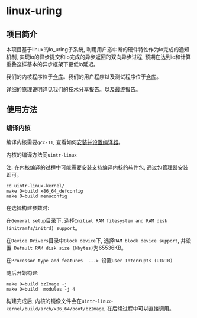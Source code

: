 # linux-uring

## 项目简介

本项目基于linux的io_uring子系统, 利用用户态中断的硬件特性作为io完成的通知机制, 实现io的异步提交和io完成的异步返回的双向异步过程, 预期在达到io和计算重叠这样基本的异步框架下更低io延迟。

我们的内核程序位于[仓库](https://github.com/OS-F-4/uintr-linux-kernel/tree/uring)。我们的用户程序以及测试程序位于[仓库](https://github.com/OS-F-4/uring)。

详细的原理说明详见我们的[技术分享报告](https://github.com/OS-F-4/usr-intr/blob/main/%E6%8A%80%E6%9C%AF%E4%BA%A4%E6%B5%81%E6%8A%A5%E5%91%8A.pptx)。以及[最终报告](https://github.com/OS-F-4/usr-intr/blob/main/%E6%9C%80%E7%BB%88%E6%8A%A5%E5%91%8A.md)。

## 使用方法

### 编译内核

编译内核需要`gcc-11`, 查看如何[安装并设置编译器](https://github.com/OS-F-4/usr-intr/blob/main/ppt/%E5%B1%95%E7%A4%BA%E6%96%87%E6%A1%A3/utils.md)。

内核的编译方法同`uintr-linux`

注: 在内核编译的过程中可能需要安装支持编译内核的软件包, 通过包管理器安装即可。

```shell
cd uintr-linux-kernel/
make O=build x86_64_defconfig
make O=build menuconfig
```

在选择构建参数时:

在`General setup`目录下, 选择`Initial RAM filesystem and RAM disk (initramfs/initrd) support`。

在`Device Drivers`目录中`Block device`下, 选择`RAM block device support`, 并设置` Default RAM disk size (kbytes)`为65536KB。

在`Processor type and features  ---> `设置`User Interrupts (UINTR) `

随后开始构建:

```shell
make O=build bzImage -j
make O=build  modules -j 4
```

构建完成后, 内核的镜像文件会在`uintr-linux-kernel/build/arch/x86_64/boot/bzImage`, 在后续过程中可以直接调用。

